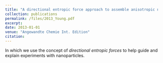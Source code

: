 ```yaml
---
title: "A directional entropic force approach to assemble anisotropic nanoparticles into superlattices"
collection: publications
permalink: /files/2013_Young.pdf
excerpt:
date: 2013-01-01
venue: "Angewandte Chemie Int. Edition"
citation:
---
```

In which we use the concept of _directional entropic forces_ to help guide
and explain experiments with nanoparticles.
